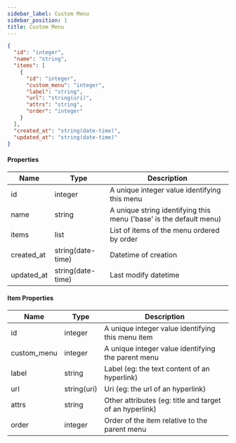 ```yaml
---
sidebar_label: Custom Menu
sidebar_position: 1
title: Custom Menu
---
```


```json
{
  "id": "integer",
  "name": "string",
  "items": [
    {
      "id": "integer",
      "custom_menu": "integer",
      "label": "string",
      "url": "string(uri)",
      "attrs": "string",
      "order": "integer"
    }
  ],
  "created_at": "string(date-time)",
  "updated_at": "string(date-time)"
}

```

#### Properties

| Name       | Type              | Description                                                        |
|------------|-------------------|--------------------------------------------------------------------|
| id         | integer           | A unique integer value identifying this menu                       |
| name       | string            | A unique string identifying this menu ('base' is the default menu) |
| items      | list              | List of items of the menu ordered by order                         |
| created_at | string(date-time) | Datetime of creation                                               |
| updated_at | string(date-time) | Last modify datetime                                               |

#### Item Properties

| Name        | Type        | Description                                             |
|-------------|-------------|---------------------------------------------------------|
| id          | integer     | A unique integer value identifying this menu item       |
| custom_menu | integer     | A unique integer value identifying the parent menu      |
| label       | string      | Label (eg: the text content of an hyperlink)            |
| url         | string(uri) | Uri (eg: the url of an hyperlink)                       |
| attrs       | string      | Other attributes (eg: title and target of an hyperlink) |
| order       | integer     | Order of the item relative to the parent menu           |